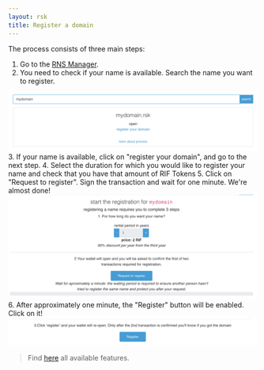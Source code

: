 ```yaml
---
layout: rsk
title: Register a domain
---
```


The process consists of three main steps:

1. Go to the <a href="https://beta.manager.rns.rifos.org/search">RNS Manager</a>.
2. You need to check if your name is available. Search the name you want to register.
  <img src="/assets/img/rns/register-step-1.png" class="img-fluid" alt="step-1" />
3. If your name is available, click on "register your domain", and go to the next step.
4. Select the duration for which you would like to register your name and check that you have that amount of RIF Tokens
5. Click on "Request to register". Sign the transaction and wait for one minute. We're almost done!
  <img src="/assets/img/rns/register-step-2.png" class="img-fluid" alt="step-2" />
6. After approximately one minute, the "Register" button will be enabled. Click on it!
  <img src="/assets/img/rns/register-step-3.png" class="img-fluid" alt="step-3" />

> Find [here](../) all available features.
